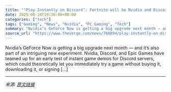 ```yaml
---
title: "‘Play Instantly on Discord’: Fortnite will be Nvidia and Discord’s first instant game demo"
date: 2025-08-18T19:30:00+08:00
categories: ["tech"]
tags: ["Gaming", "News", "Nvidia", "PC Gaming", "Tech"]
summary: "Nvidia’s GeForce Now is getting a big upgrade next month — and it’s also part of an intriguing new experiment. Nvidia, Discord, and Epic Games have teamed up for an early test of instant game demos fo"
source_url: "https://www.theverge.com/news/760894/play-instantly-on-discord-fortnite-will-be-nvidia-try-before-you-buy-geforce-now"
---
```


Nvidia’s GeForce Now is getting a big upgrade next month — and it’s also part of an intriguing new experiment. Nvidia, Discord, and Epic Games have teamed up for an early test of instant game demos for Discord servers, which could theoretically let you immediately try a game without buying it, downloading it, or signing [&#8230;]

---

*来源: [原文链接](https://www.theverge.com/news/760894/play-instantly-on-discord-fortnite-will-be-nvidia-try-before-you-buy-geforce-now)*

